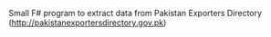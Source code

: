 Small F# program to extract data from Pakistan Exporters Directory (http://pakistanexportersdirectory.gov.pk)
